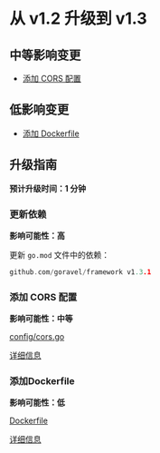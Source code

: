 # 从 v1.2 升级到 v1.3

## 中等影响变更

- [添加 CORS 配置](#add-cors-configuration)

## 低影响变更

- [添加 Dockerfile](#add-dockerfile)

## 升级指南

**预计升级时间：1 分钟**

### 更新依赖

**影响可能性：高**

更新 `go.mod` 文件中的依赖：

```go
github.com/goravel/framework v1.3.1
```

### 添加 CORS 配置

**影响可能性：中等**

[config/cors.go](https://github.com/goravel/goravel/blob/v1.3.1/config/cors.go)

[详细信息](../basic/routing#cross-origin-resource-sharing-cors)

### 添加Dockerfile

**影响可能性：低**

[Dockerfile](https://github.com/goravel/goravel/blob/v1.3.1/Dockerfile)

[详细信息](../quickstart/compile#docker)
